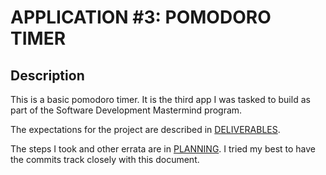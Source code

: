 # APPLICATION #3: POMODORO TIMER
## Description

This is a basic pomodoro timer. It is the third app I was tasked to build as part of the Software Development Mastermind program.

The expectations for the project are described in [DELIVERABLES](./DELIVERABLES.md).  

The steps I took and other errata are in [PLANNING](./PLANNING.md). I tried my best to have the commits track closely with this document.